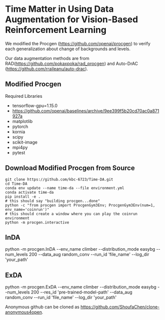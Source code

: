 # Time Matter in Using Data Augmentation for Vision-Based Reinforcement Learning

We modified the Procgen (https://github.com/openai/procgen) to verify each generalization about change of backgrounds and levels.

Our data augmentation methods are from RAD(https://github.com/pokaxpoka/rad_procgen) and Auto-DrAC (https://github.com/rraileanu/auto-drac).

## Modified Procgen

Required Libraries

- tensorflow-gpu=1.15.0
- https://github.com/openai/baselines/archive/9ee399f5b20cd70ac0a871927a
- matplotlib
- pytorch
- kornia
- scipy
- scikit-image
- mpi4py
- pytest

## Download Modified Procgen from Source
```
git clone https://github.com/kbc-6723/Time-DA.git
cd Time-DA
conda env update --name time-da --file environment.yml
conda activate time-da
pip install -e .
# this should say "building procgen...done"
python -c "from procgen import ProcgenGym3Env; ProcgenGym3Env(num=1, env_name='coinrun')"
# this should create a window where you can play the coinrun environment
python -m procgen.interactive
```
## InDA
python -m procgen.InDA --env_name climber --distribution_mode easybg --num_levels 200 --data_aug random_conv --run_id 'file_name' --log_dir 'your_path'
## ExDA
python -m procgen.ExDA --env_name climber --distribution_mode easybg --num_levels 200 --res_id 'pre-trained-model-path' --data_aug random_conv --run_id 'file_name' --log_dir 'your_path'

Anonymous github can be cloned as https://github.com/ShoufaChen/clone-anonymous4open.
